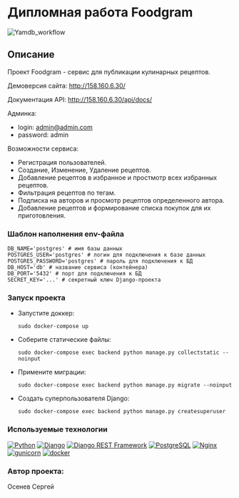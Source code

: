 # Дипломная работа Foodgram
![Yamdb_workflow](https://github.com/serfervrn/foodgram-project-react/workflows/for_main_branch_workflow.yml/badge.svg)

## Описание

Проект Foodgram - сервис для публикации кулинарных рецептов. 

Демоверсия сайта: http://158.160.6.30/

Документация API: http://158.160.6.30/api/docs/

Админка: 
- login: admin@admin.com
- password: admin

Возможности сервиса:

- Регистрация пользователей.
- Создание, Изменение, Удаление рецептов.
- Добавление рецептов в избранное и простмотр всех избранных рецептов.
- Фильтрация рецептов по тегам.
- Подписка на авторов и просмотр рецептов определенного автора.
- Добавление рецептов и формирование списка покупок для их приготовления.

### Шаблон наполнения env-файла
```
DB_NAME='postgres' # имя базы данных
POSTGRES_USER='postgres' # логин для подключения к базе данных
POSTGRES_PASSWORD='postgres' # пароль для подключения к БД
DB_HOST='db' # название сервиса (контейнера)
DB_PORT='5432' # порт для подключения к БД
SECRET_KEY='...' # секретный ключ Django-проекта
```

### Запуск проекта
 - Запустите доккер:
   ```
   sudo docker-compose up
   ```
- Соберите статические файлы:
   ```
  sudo docker-compose exec backend python manage.py collectstatic --noinput
   ```
- Примените миграции:
  ```
  sudo docker-compose exec backend python manage.py migrate --noinput
  ```
- Создать суперпользователя Django:
  ```
  sudo docker-compose exec backend python manage.py createsuperuser
  ```


### Используемые технологии
[![Python](https://img.shields.io/badge/-Python-464646?style=flat-square&logo=Python)](https://www.python.org/)
[![Django](https://img.shields.io/badge/-Django-464646?style=flat-square&logo=Django)](https://www.djangoproject.com/)
[![Django REST Framework](https://img.shields.io/badge/-Django%20REST%20Framework-464646?style=flat-square&logo=Django%20REST%20Framework)](https://www.django-rest-framework.org/)
[![PostgreSQL](https://img.shields.io/badge/-PostgreSQL-464646?style=flat-square&logo=PostgreSQL)](https://www.postgresql.org/)
[![Nginx](https://img.shields.io/badge/-NGINX-464646?style=flat-square&logo=NGINX)](https://nginx.org/ru/)
[![gunicorn](https://img.shields.io/badge/-gunicorn-464646?style=flat-square&logo=gunicorn)](https://gunicorn.org/)
[![docker](https://img.shields.io/badge/-Docker-464646?style=flat-square&logo=docker)](https://www.docker.com/)

[//]: # ([![GitHub%20Actions]&#40;https://img.shields.io/badge/-GitHub%20Actions-464646?style=flat-square&logo=GitHub%20actions&#41;]&#40;https://github.com/features/actions&#41;)

[//]: # ([![Yandex.Cloud]&#40;https://img.shields.io/badge/-Yandex.Cloud-464646?style=flat-square&logo=Yandex.Cloud&#41;]&#40;https://cloud.yandex.ru/&#41;)

### Автор проекта:
Осенев Сергей